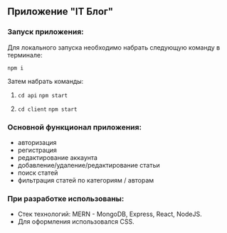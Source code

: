<h2> Приложение "IT Блог"</h2>

### Запуск приложения:

Для локального запуска необходимо набрать следующую команду в терминале:

` npm i `

Затем набрать команды:

1. ` cd api `
    ` npm start `

2. ` cd client `
    ` npm start `

### Основной функционал приложения:
* авторизация
* регистрация
* редактирование аккаунта
* добавление/удаление/редактирование статьи
* поиск статей
* фильтрация статей по категориям / авторам



### При разработке использованы:
* Стек технологий: MERN - MongoDB, Express, React, NodeJS.
* Для оформления использовался CSS.

